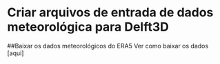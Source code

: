 # Criar arquivos de entrada de dados meteorológica para Delft3D
##Baixar os dados meteorológicos do ERA5
Ver como baixar os dados [aqui]
